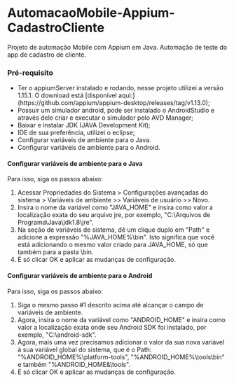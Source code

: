 # AutomacaoMobile-Appium-CadastroCliente
Projeto de automação Mobile com Appium em Java. Automação de teste do app de cadastro de cliente.

### Pré-requisito

<ul>
    <li>Ter o appiumServer instalado e rodando, nesse projeto utilizei a versão 1.15.1. O download está [disponível aqui:](https://github.com/appium/appium-desktop/releases/tag/v1.13.0);</li>
    <li>Possuir um simulador android, pode ser instalado o AndroidStudio e através dele criar e executar o simulador pelo AVD Manager; </li>
    <li>Baixar e instalar JDK (JAVA Development Kit);</li>
    <li>IDE de sua preferência, utilizei o eclipse;</li>
    <li>Configurar variáveis de ambiente para o Java.</li>
    <li>Configurar variáveis de ambiente para o Android.</li>
  </ul>
  
  #### Configurar variáveis de ambiente para o Java
  Para isso, siga os passos abaixo:
1. Acessar Propriedades do Sistema > Configurações avançadas do sistema > Variáveis de ambiente >> Variáveis de usuário >> Novo.
2. Insira o nome da variável como "JAVA_HOME" e insira como valor a localização exata do seu arquivo jre, por exemplo, "C:\Arquivos de Programa\Java\jdk1.8\jre".
3. Na seção de variáveis de sistema, dê um clique duplo em "Path" e adicione a expressão "%JAVA_HOME%\bin". Isto significa que você está adicionando o mesmo valor criado para JAVA_HOME, só que também para a pasta \bin.
4. É só clicar OK e aplicar as mudanças de configuração.

#### Configurar variáveis de ambiente para o Android
  Para isso, siga os passos abaixo: 
1. Siga o mesmo passo #1 descrito acima até alcançar o campo de variáveis de ambiente.
2. Agora, insira o nome da variável como "ANDROID_HOME" e insira como valor a localização exata onde seu Android SDK foi instalado, por exemplo, "C:\android-sdk".
3. Agora, mais uma vez precisamos adicionar o valor da sua nova variável à sua variável global do sistema, que é o Path: "%ANDROID_HOME%\platform-tools", "%ANDROID_HOME%\tools\bin" e também "%ANDROID_HOME&\tools".
4. É só clicar OK e aplicar as mudanças de configuração.
